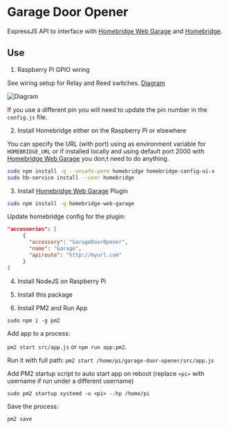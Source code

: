 # Garage Door Opener

ExpressJS API to interface with [Homebridge Web Garage](https://www.npmjs.com/package/homebridge-web-garage) and [Homebridge](https://github.com/homebridge/homebridge).

## Use

1. Raspberry Pi GPIO wiring

See wiring setup for Relay and Reed switches. [Diagram](https://imgur.com/a/fMZNoQ9)

![Diagram](https://i.imgur.com/ADvvfQB.png)

If you use a different pin you will need to update the pin number in the `config.js` file.

2. Install Homebridge either on the Raspberry Pi or elsewhere

You can specify the URL (with port) using as environment variable for `HOMEBRIDGE_URL` or if installed locally and using default port 2000 with [Homebridge Web Garage](https://www.npmjs.com/package/homebridge-web-garage) you don;t need to do anything.

```bash
sudo npm install -g --unsafe-perm homebridge homebridge-config-ui-x
sudo hb-service install --user homebridge
```

3. Install [Homebridge Web Garage](https://www.npmjs.com/package/homebridge-web-garage) Plugin

```bash
sudo npm install -g homebridge-web-garage
```

Update homebridge config for the plugin:

```json
"accessories": [
     {
       "accessory": "GarageDoorOpener",
       "name": "Garage",
       "apiroute": "http://myurl.com"
     }
]
```

4. Install NodeJS on Raspberry Pi

5. Install this package

6. Install PM2 and Run App

`sudo npm i -g pm2`

Add app to a process:

`pm2 start src/app.js` or `npm run app:pm2`.

Run it with full path: `pm2 start /home/pi/garage-door-opener/src/app.js`

Add PM2 startup script to auto start app on reboot (replace `<pi>` with username if run under a different username)

`sudo pm2 startup systemd -u <pi> --hp /home/pi`

Save the process:

`pm2 save`
